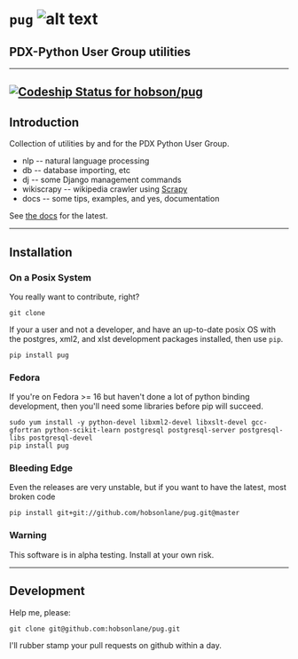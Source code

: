# `pug` ![alt text](https://travis-ci.org/hobson/pug.svg?branch=master "Travis Build & Test Status")

## PDX-Python User Group utilities

---

[ ![Codeship Status for hobson/pug](https://codeship.io/projects/2d004b30-3312-0132-4537-5696ea0452a8/status)](https://codeship.io/projects/40551)
---

## Introduction

Collection of utilities by and for the PDX Python User Group.

- nlp -- natural language processing
- db -- database importing, etc
- dj -- some Django management commands
- wikiscrapy -- wikipedia crawler using [Scrapy](https://github.com/scrapy/scrapy "Excellent new crawler with a JSON-RPC API")
- docs -- some tips, examples, and yes, documentation

See [the docs](https://github.com/hobsonlane/pug/tree/master/pug/docs "incomplete documentation") for the latest.

---

## Installation

### On a Posix System

You really want to contribute, right?

    git clone

If your a user and not a developer, and have an up-to-date posix OS with the postgres, xml2, and xlst development packages installed, then use `pip`.

    pip install pug

### Fedora

If you're on Fedora >= 16 but haven't done a lot of python binding development, then you'll need some libraries before pip will succeed.

    sudo yum install -y python-devel libxml2-devel libxslt-devel gcc-gfortran python-scikit-learn postgresql postgresql-server postgresql-libs postgresql-devel
    pip install pug

### Bleeding Edge

Even the releases are very unstable, but if you want to have the latest, most broken code

    pip install git+git://github.com/hobsonlane/pug.git@master

### Warning

This software is in alpha testing.  Install at your own risk.

---

## Development

Help me, please:

    git clone git@github.com:hobsonlane/pug.git

I'll rubber stamp your pull requests on github within a day.
